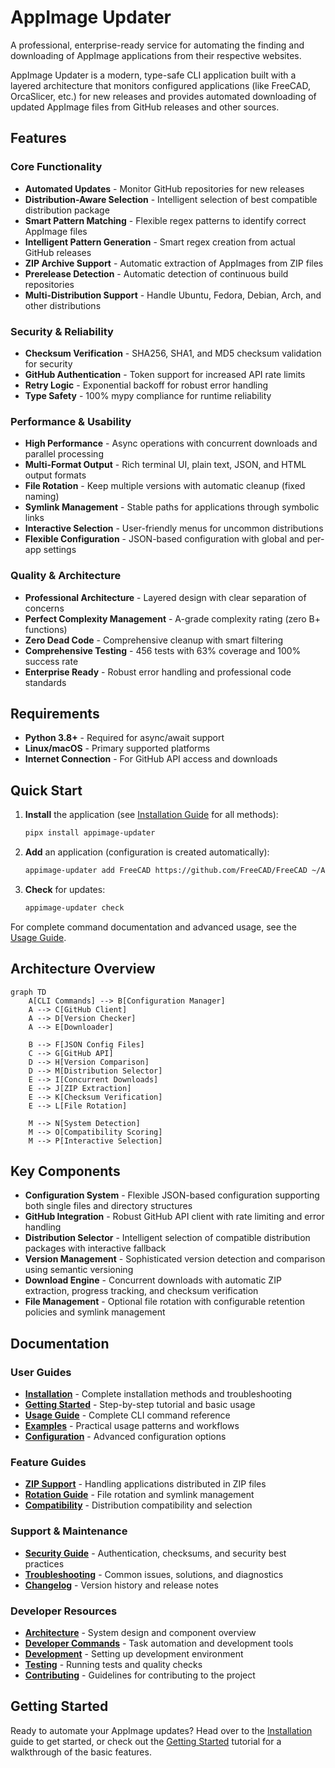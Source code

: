 # AppImage Updater

A professional, enterprise-ready service for automating the finding and downloading of AppImage applications from their respective websites.

AppImage Updater is a modern, type-safe CLI application built with a layered architecture that monitors configured applications (like FreeCAD, OrcaSlicer, etc.) for new releases and provides automated downloading of updated AppImage files from GitHub releases and other sources.

## Features

### Core Functionality

- **Automated Updates** - Monitor GitHub repositories for new releases
- **Distribution-Aware Selection** - Intelligent selection of best compatible distribution package
- **Smart Pattern Matching** - Flexible regex patterns to identify correct AppImage files
- **Intelligent Pattern Generation** - Smart regex creation from actual GitHub releases
- **ZIP Archive Support** - Automatic extraction of AppImages from ZIP files
- **Prerelease Detection** - Automatic detection of continuous build repositories
- **Multi-Distribution Support** - Handle Ubuntu, Fedora, Debian, Arch, and other distributions

### Security & Reliability

- **Checksum Verification** - SHA256, SHA1, and MD5 checksum validation for security
- **GitHub Authentication** - Token support for increased API rate limits
- **Retry Logic** - Exponential backoff for robust error handling
- **Type Safety** - 100% mypy compliance for runtime reliability

### Performance & Usability

- **High Performance** - Async operations with concurrent downloads and parallel processing
- **Multi-Format Output** - Rich terminal UI, plain text, JSON, and HTML output formats
- **File Rotation** - Keep multiple versions with automatic cleanup (fixed naming)
- **Symlink Management** - Stable paths for applications through symbolic links
- **Interactive Selection** - User-friendly menus for uncommon distributions
- **Flexible Configuration** - JSON-based configuration with global and per-app settings

### Quality & Architecture

- **Professional Architecture** - Layered design with clear separation of concerns
- **Perfect Complexity Management** - A-grade complexity rating (zero B+ functions)
- **Zero Dead Code** - Comprehensive cleanup with smart filtering
- **Comprehensive Testing** - 456 tests with 63% coverage and 100% success rate
- **Enterprise Ready** - Robust error handling and professional code standards

## Requirements

- **Python 3.8+** - Required for async/await support
- **Linux/macOS** - Primary supported platforms
- **Internet Connection** - For GitHub API access and downloads

## Quick Start

1. **Install** the application (see [Installation Guide](installation.md) for all methods):

   ```bash
   pipx install appimage-updater
   ```

1. **Add** an application (configuration is created automatically):

   ```bash
   appimage-updater add FreeCAD https://github.com/FreeCAD/FreeCAD ~/Applications/FreeCAD
   ```

1. **Check** for updates:

   ```bash
   appimage-updater check
   ```

For complete command documentation and advanced usage, see the [Usage Guide](usage.md).

## Architecture Overview

```mermaid
graph TD
    A[CLI Commands] --> B[Configuration Manager]
    A --> C[GitHub Client]
    A --> D[Version Checker]
    A --> E[Downloader]
    
    B --> F[JSON Config Files]
    C --> G[GitHub API]
    D --> H[Version Comparison]
    D --> M[Distribution Selector]
    E --> I[Concurrent Downloads]
    E --> J[ZIP Extraction]
    E --> K[Checksum Verification]
    E --> L[File Rotation]
    
    M --> N[System Detection]
    M --> O[Compatibility Scoring]
    M --> P[Interactive Selection]
```

## Key Components

- **Configuration System** - Flexible JSON-based configuration supporting both single files and directory structures
- **GitHub Integration** - Robust GitHub API client with rate limiting and error handling
- **Distribution Selector** - Intelligent selection of compatible distribution packages with interactive fallback
- **Version Management** - Sophisticated version detection and comparison using semantic versioning
- **Download Engine** - Concurrent downloads with automatic ZIP extraction, progress tracking, and checksum verification
- **File Management** - Optional file rotation with configurable retention policies and symlink management

## Documentation

### User Guides

- **[Installation](installation.md)** - Complete installation methods and troubleshooting
- **[Getting Started](getting-started.md)** - Step-by-step tutorial and basic usage
- **[Usage Guide](usage.md)** - Complete CLI command reference
- **[Examples](examples.md)** - Practical usage patterns and workflows
- **[Configuration](configuration.md)** - Advanced configuration options

### Feature Guides

- **[ZIP Support](zip-support.md)** - Handling applications distributed in ZIP files
- **[Rotation Guide](rotation.md)** - File rotation and symlink management
- **[Compatibility](compatibility.md)** - Distribution compatibility and selection

### Support & Maintenance

- **[Security Guide](security.md)** - Authentication, checksums, and security best practices
- **[Troubleshooting](troubleshooting.md)** - Common issues, solutions, and diagnostics
- **[Changelog](changelog.md)** - Version history and release notes

### Developer Resources

- **[Architecture](architecture.md)** - System design and component overview
- **[Developer Commands](commands.md)** - Task automation and development tools
- **[Development](development.md)** - Setting up development environment
- **[Testing](testing.md)** - Running tests and quality checks
- **[Contributing](contributing.md)** - Guidelines for contributing to the project

## Getting Started

Ready to automate your AppImage updates? Head over to the [Installation](installation.md) guide to get started, or check out the [Getting Started](getting-started.md) tutorial for a walkthrough of the basic features.
